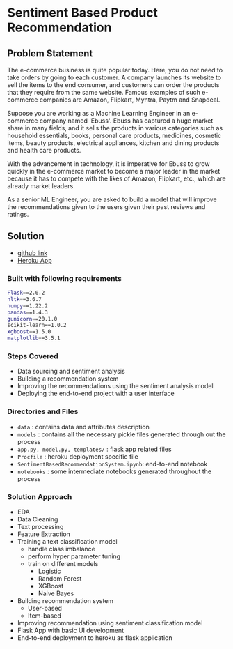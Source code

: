 # Sentiment Based Product Recommendation

## Problem Statement

The e-commerce business is quite popular today. Here, you do not need to take orders by going to each customer. A company launches its website to sell the items to the end consumer, and customers can order the products that they require from the same website. Famous examples of such e-commerce companies are Amazon, Flipkart, Myntra, Paytm and Snapdeal.

Suppose you are working as a Machine Learning Engineer in an e-commerce company named 'Ebuss'. Ebuss has captured a huge market share in many fields, and it sells the products in various categories such as household essentials, books, personal care products, medicines, cosmetic items, beauty products, electrical appliances, kitchen and dining products and health care products.

With the advancement in technology, it is imperative for Ebuss to grow quickly in the e-commerce market to become a major leader in the market because it has to compete with the likes of Amazon, Flipkart, etc., which are already market leaders.

As a senior ML Engineer, you are asked to build a model that will improve the recommendations given to the users given their past reviews and ratings. 

## Solution

* [github link](https://github.com/Vinay26k/sentiment-based-recommendation-system)
* [Heroku App](https://sntmnt-based-product-recommend.herokuapp.com/)

### Built with following requirements

```sh
Flask==2.0.2
nltk==3.6.7
numpy==1.22.2
pandas==1.4.3
gunicorn==20.1.0
scikit-learn==1.0.2
xgboost==1.5.0
matplotlib==3.5.1
```

### Steps Covered

- Data sourcing and sentiment analysis
- Building a recommendation system
- Improving the recommendations using the sentiment analysis model
- Deploying the end-to-end project with a user interface


### Directories and Files
- `data` : contains data and attributes description
- `models` : contains all the necessary pickle files generated through out the process
- `app.py, model.py, templates/` : flask app related files
- `Procfile` : heroku deployment specific file
- `SentimentBasedRecommendationSystem.ipynb`: end-to-end notebook
- `notebooks` : some intermediate notebooks generated throughout the process  

### Solution Approach

* EDA
* Data Cleaning
* Text processing
* Feature Extraction
* Training a text classification model
  * handle class imbalance
  * perform hyper parameter tuning
  * train on different models
    * Logistic
    * Random Forest
    * XGBoost
    * Naive Bayes
*  Building recommendation system
   *  User-based
   *  Item-based
*  Improving recommendation using sentiment classification model
*  Flask App with basic UI development
*  End-to-end deployment to heroku as flask application